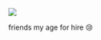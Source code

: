 ![](https://komarev.com/ghpvc/?username=piercedskin&color=6B6B6B&label=witnesses&base=1000) 

friends my age for hire 😢
